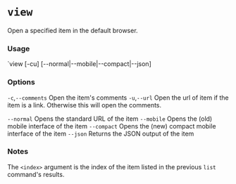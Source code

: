 # `view`

Open a specified item in the default browser.

### Usage
`view <index> [-cu] [--normal|--mobile|--compact|--json]

### Options
`-c`,`--comments`   Open the item's comments
`-u`,`--url`        Open the url of item if the item is a link. Otherwise this will open the comments. 

`--normal`          Opens the standard URL of the item
`--mobile`          Opens the (old) mobile interface of the item
`--compact`         Opens the (new) compact mobile interface of the item
`--json`            Returns the JSON output of the item

### Notes
The `<index>` argument is the index of the item listed in the previous `list` command's results.